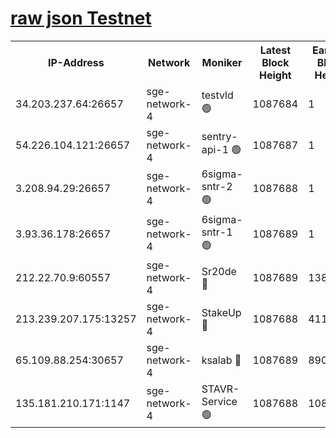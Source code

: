 
[raw json Testnet](https://rpc-check.sget.stavr.tech/sget/rpc-sget-result.json)
=


<table><tr><th>IP-Address</th><th>Network</th><th>Moniker</th><th>Latest Block Height</th><th>Earliest Block Height</th><th>Catching Up</th><th>Tx Index</th><th>Voting Power</th><th>Scan Time</th></tr><tr><td>34.203.237.64:26657</td><td>sge-network-4</td><td>testvld 🟢</td><td>1087684</td><td>1</td><td>False</td><td>on</td><td>0</td><td>2024-01-13T17:30:31.797940378UTC</td></tr><tr><td>54.226.104.121:26657</td><td>sge-network-4</td><td>sentry-api-1 🟢</td><td>1087687</td><td>1</td><td>False</td><td>on</td><td>0</td><td>2024-01-13T17:30:46.903495738UTC</td></tr><tr><td>3.208.94.29:26657</td><td>sge-network-4</td><td>6sigma-sntr-2 🟢</td><td>1087688</td><td>1</td><td>False</td><td>on</td><td>0</td><td>2024-01-13T17:30:56.411357178UTC</td></tr><tr><td>3.93.36.178:26657</td><td>sge-network-4</td><td>6sigma-sntr-1 🟢</td><td>1087689</td><td>1</td><td>False</td><td>on</td><td>0</td><td>2024-01-13T17:30:59.153419610UTC</td></tr><tr><td>212.22.70.9:60557</td><td>sge-network-4</td><td>Sr20de 🔴</td><td>1087689</td><td>138001</td><td>False</td><td>on</td><td>104</td><td>2024-01-13T17:31:02.044987573UTC</td></tr><tr><td>213.239.207.175:13257</td><td>sge-network-4</td><td>StakeUp 🔴</td><td>1087688</td><td>411001</td><td>False</td><td>off</td><td>100</td><td>2024-01-13T17:30:55.325394486UTC</td></tr><tr><td>65.109.88.254:30657</td><td>sge-network-4</td><td>ksalab 🔴</td><td>1087689</td><td>890001</td><td>False</td><td>off</td><td>938</td><td>2024-01-13T17:30:59.534879473UTC</td></tr><tr><td>135.181.210.171:1147</td><td>sge-network-4</td><td>STAVR-Service 🟢</td><td>1087688</td><td>1084001</td><td>False</td><td>on</td><td>0</td><td>2024-01-13T17:30:55.776652791UTC</td></tr></table>
